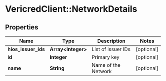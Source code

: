 # VericredClient::NetworkDetails

## Properties
Name | Type | Description | Notes
------------ | ------------- | ------------- | -------------
**hios_issuer_ids** | **Array&lt;Integer&gt;** | List of issuer IDs | [optional] 
**id** | **Integer** | Primary key | [optional] 
**name** | **String** | Name of the Network | [optional] 


